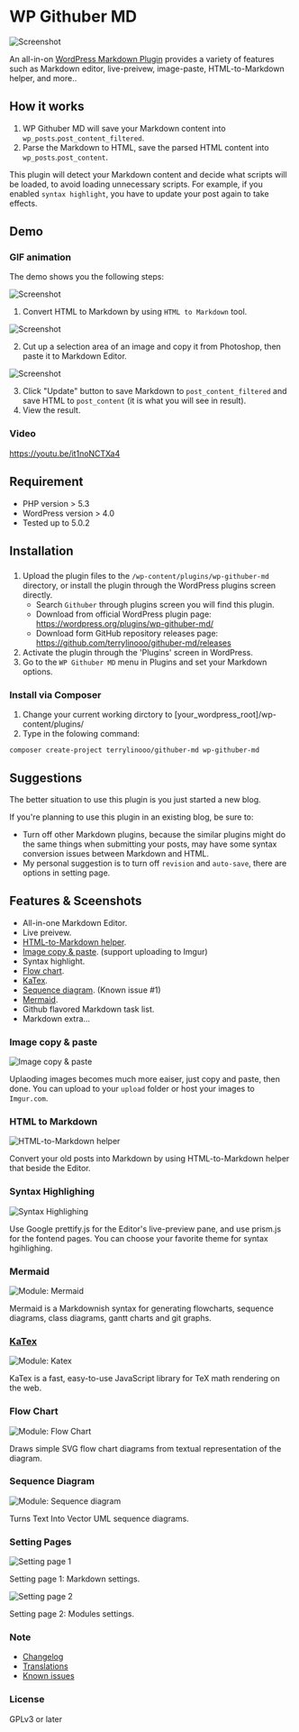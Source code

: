 # WP Githuber MD

![Screenshot](./assets/images/wp-githuber-md-cover.png)

An all-in-on [WordPress Markdown Plugin](https://terryl.in/en/repository/wordpress-markdown-plugin-githuber-md/) provides a variety of features such as Markdown editor, live-preivew, image-paste, HTML-to-Markdown helper, and more..


## How it works

1. WP Githuber MD will save your Markdown content into `wp_posts`.`post_content_filtered`.
2. Parse the Markdown to HTML, save the parsed HTML content into `wp_posts`.`post_content`.

This plugin will detect your Markdown content and decide what scripts will be loaded, to avoid loading unnecessary scripts.
For example, if you enabled `syntax highlight`, you have to update your post again to take effects.

## Demo

### GIF animation

The demo shows you the following steps:

![Screenshot](./assets/images/screenshot-1.gif)

1. Convert HTML to Markdown by using `HTML to Markdown` tool.

![Screenshot](./assets/images/screenshot-2.gif)

2. Cut up a selection area of an image and copy it from Photoshop, then paste it to Markdown Editor.

![Screenshot](./assets/images/screenshot-3.gif)

3. Click "Update" button to save Markdown to `post_content_filtered` and save HTML to `post_content` (it is what you will see in result). 
4. View the result.

### Video

https://youtu.be/it1noNCTXa4

## Requirement

* PHP version > 5.3
* WordPress version > 4.0
* Tested up to 5.0.2

## Installation

### 

1. Upload the plugin files to the `/wp-content/plugins/wp-githuber-md` directory, or install the plugin through the WordPress plugins screen directly.
    - Search `Githuber` through plugins screen you will find this plugin.
    - Download  from official WordPress plugin page: https://wordpress.org/plugins/wp-githuber-md/
    - Download form GitHub repository releases page: https://github.com/terrylinooo/githuber-md/releases
2. Activate the plugin through the 'Plugins' screen in WordPress.
3. Go to the `WP Githuber MD` menu in Plugins and set your Markdown options.

### Install via Composer

1. Change your current working dirctory to [your_wordpress_root]/wp-content/plugins/
2. Type in the folowing command:

```
composer create-project terrylinooo/githuber-md wp-githuber-md
```


## Suggestions

The better situation to use this plugin is you just started a new blog.

If you're planning to use this plugin in an existing blog, be sure to:

- Turn off other Markdown plugins, because the similar plugins might do the same things when submitting your posts, may have some syntax conversion issues between Markdown and HTML.
- My personal suggestion is to turn off `revision` and `auto-save`, there are options in setting page.

## Features  & Sceenshots

* All-in-one Markdown Editor.
* Live preivew.
* [HTML-to-Markdown helper](https://terryl.in/en/githuber-md-html2markdown/).
* [Image copy & paste](https://terryl.in/en/githuber-md-image-paste/). (support uploading to Imgur)
* Syntax highlight.
* [Flow chart](https://terryl.in/en/githuber-md-flow-chart/).
* [KaTex](https://terryl.in/en/githuber-md-katax/).
* [Sequence diagram](https://terryl.in/en/githuber-md-sequence-diagrams/). (Known issue #1)
* [Mermaid](https://terryl.in/en/githuber-md-mermaid/).
* Github flavored Markdown task list.
* Markdown extra...

### Image copy & paste

![Image copy & paste](https://i.imgur.com/FObsHBG.gif)

Uplaoding images becomes much more eaiser, just copy and paste, then done.
You can upload to your `upload` folder or host your images to `Imgur.com`.

### HTML to Markdown

![HTML-to-Markdown helper](https://i.imgur.com/DmLhnXM.gif)

Convert your old posts into Markdown by using HTML-to-Markdown helper that beside the Editor.

### Syntax Highlighing

![Syntax Highlighing](https://i.imgur.com/sJclXdR.png)

Use Google prettify.js for the Editor's live-preview pane, and use prism.js for the fontend pages. You can choose your favorite theme for syntax hgihlighing.

### Mermaid

![Module: Mermaid](https://i.imgur.com/6dfCQT6.png)

Mermaid is a Markdownish syntax for generating flowcharts, sequence diagrams, class diagrams, gantt charts and git graphs.

### [KaTex](https://terryl.in/en/githuber-md-katax/)

![Module: Katex](https://i.imgur.com/ZWUaNNO.png)

KaTex is a fast, easy-to-use JavaScript library for TeX math rendering on the web.

### Flow Chart

![Module: Flow Chart](https://i.imgur.com/3ZQRuwQ.png)

Draws simple SVG flow chart diagrams from textual representation of the diagram.

### Sequence Diagram

![Module: Sequence diagram](https://i.imgur.com/P7ymz9a.png)

Turns Text Into Vector UML sequence diagrams.

### Setting Pages

![Setting page 1](https://i.imgur.com/0yhHBhL.png)

Setting page 1: Markdown settings.

![Setting page 2](https://i.imgur.com/Va8z7Jg.png)

Setting page 2: Modules settings.

### Note

- [Changelog](https://github.com/terrylinooo/githuber-md/wiki/Changelog) 
- [Translations](https://github.com/terrylinooo/githuber-md/wiki/Translations)
- [Known issues](https://github.com/terrylinooo/githuber-md/wiki/Known-Issues)

### License

GPLv3 or later



